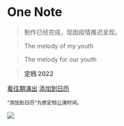 <!-- _coverpage.md -->

# One Note

> 制作已经完成，现因疫情推迟呈现。

> The melody of my youth

> The melody for our youth

> **定档 2022**

[看往期演出](#过往演出)
[添加到日历](https://nflsixer.top/load/one-note-event.ics)

<small>“添加到日历”为原定档公演时间。<small/>

![](https://s1.ax1x.com/2022/03/06/bDaHoR.jpg)